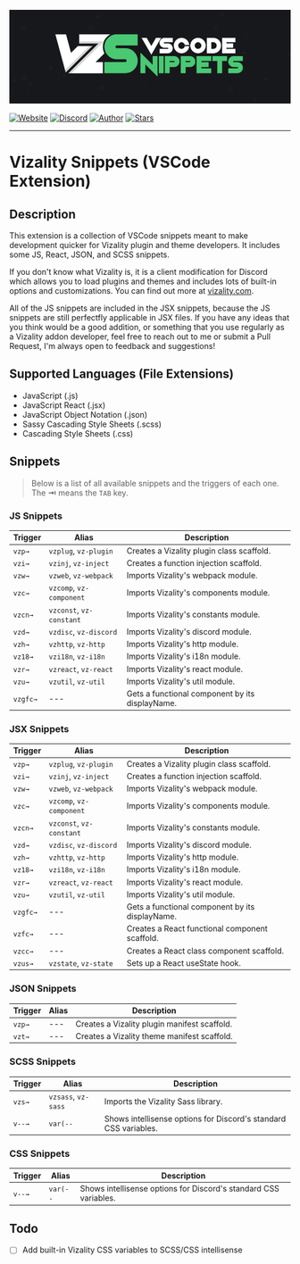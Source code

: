 [![Vizality VSCode Snippets Extension](assets/banner.png)](https://marketplace.visualstudio.com/items?itemName=vizality.vizality-snippets)

[![Website](https://img.shields.io/static/v1?label=Website&message=Vizality&labelColor=17181c&color=49c973&style=for-the-badge&logo=data%3Aimage%2Fpng%3Bbase64%2CiVBORw0KGgoAAAANSUhEUgAAABgAAAAOCAMAAAACJixMAAAAolBMVEUAAAD%2F%2F%2F%2F%2F%2F%2F%2F%2F%2F%2F%2F%2F%2F%2F%2FV1dXV1dXV1dX%2F%2F%2F%2F%2F%2F%2F%2F%2F%2F%2F%2Fc3Nz%2F%2F%2F%2F%2F%2F%2F%2F%2F%2F%2F%2F%2F%2F%2F%2FU1NT%2F%2F%2F%2F%2F%2F%2F%2F%2F%2F%2F%2F%2F%2F%2F%2FV1dXPz8%2F%2F%2F%2F%2F%2F%2F%2F%2FW1tby8vLV1dXU1NTz8%2FPq6urV1dX%2F%2F%2F%2F%2F%2F%2F%2F%2F%2F%2F%2F%2F%2F%2F%2FNzc3%2F%2F%2F%2FT09PT09PV1dX%2F%2F%2F%2F%2F%2F%2F%2F%2F%2F%2F%2Fd3d3%2F%2F%2F%2FR0dH%2F%2F%2F%2F09PTw8PD29vbq6ur39%2Ffr6%2BtFYxpsAAAAL3RSTlMA7fKRCcS5o%2BbIqEI8Armwqpp4UkUp%2FfXZ2NDNwLKwrKGdloZ6aWRPQTQsJR4RDtNzVY8AAACmSURBVBjTTc7XFsIgEEXRm0B608TYe%2B8Eo%2F%2F%2Faw7EJZwHZti8gCgMI1DMsRMlYiHEDUAh7GKgonEAsGzbj5SylcoZwYNmQfOeJMnxtB9K7apICAeo1owtavhv8i10O1r5lY7Ge86U99GV0p675AG8l%2BXgI7oZ3%2BBf%2FvO5cgZTqbwHv9H%2FzzjnGXQX42IcOlQKXeY0K%2BWmAbqmE3jGrYdzHTSuXUr4Bf0aHYAKMJzeAAAAAElFTkSuQmCC)](https://vizality.com)
[![Discord](https://img.shields.io/discord/689933814864150552?label=chat&&labelColor=17181c&color=49c973&style=for-the-badge&logo=discord&logoColor=fff)](https://invite.vizality.com)
[![Author](https://img.shields.io/static/v1?label=author&message=dperolio&labelColor=17181c&color=49c973&style=for-the-badge&logo=data%3Aimage/png%3Bbase64%2CiVBORw0KGgoAAAANSUhEUgAAABQAAAATCAYAAACQjC21AAAACXBIWXMAAAsTAAALEwEAmpwYAAAAIGNIUk0AAHpFAACAgwAA/FcAAIDoAAB5FgAA8QEAADtfAAAcheDStWoAAAD0SURBVHjarJQ9SoNBEEDfp00q8QoxQgoPYG1pkQPYWpgbWAvaWRm7NLlGUEEQFETwD8RCsLCMYK%2BQvDQRJNlvv93EB9vM7jx2Z4ZFJbJ21Qt1oH6ql2o7llO2sayeW86VWssRnlnNdaqwZTo70/lLzNImnb3pQEi4niFcSxEOM4TDFOFzhvBlJhJoymZGU7ZSx%2BY0QdbLmUPUTkTWLcsr1FiN6sA2sAEUwCvQB97KEqqEAKtAYyJ8B76ipwPXbqgH6p36HXjuj3qvHqnNqhoeqyPzOAkJa%2Bqt8/OkrvwV3rg4j7/Cff%2BPw0J9mHwIshgF8DEeAPZgZ0kPPubLAAAAAElFTkSuQmCC)](https://github.com/dperolio)
[![Stars](https://img.shields.io/github/stars/vizality/vs-snippets?color=49c973&labelColor=17181c&style=for-the-badge&logo=data%3Aimage/png%3Bbase64%2CiVBORw0KGgoAAAANSUhEUgAAAB4AAAAdCAYAAAC9pNwMAAAACXBIWXMAAAsTAAALEwEAmpwYAAAAIGNIUk0AAHpFAACAgwAA/FcAAIDoAAB5FgAA8QEAADtfAAAcheDStWoAAAHISURBVHjavJS/a1NRGIafm7RaaGJ1KR0MQUVNBiOhtKLg6GKXItRJVwc3M%2BpW%2Bg/4Fwid3LRLBydBHARBiqSiqcY2UOgipopBQnxdzpXr5dyb5iQnHxw49/z4nvOe7543kIRjPAFywIrL5sARPAF0TT8P/Bw0QcZR7cNIf3VcirNG4ZT5/mOuvONb8YMINMzxyLfiLNAGpmPjPVPrji/F9y3Q8EA1n4oPgNmEuUNgxofitRQowAng8bCKTwFF4CxQBq4BN4%2BY8wXwCvgAfAb2gG828C3gDHDOgIpAIaGWLvELaAG7QBNoAF8DSV8MeJxxkAEWgfoYoU1gPqzxceANcNkztAEsAO3wr/5tBt55hH4C5o0B/fecusBVT/CPpqQ//o1IircJSW81utiWlItzkt5xAGwBl4ZUugNUbB6eZplFU5djjtAeUAXeu3h1CzjtCG4DJ128eq6PN/eLPHDeBVwd4prD3FUXcGkEz%2BiCC/jiCMAlH%2BAN4JmrYpuBhG0/wRCeSqpE1pUkrSes/S5p0pY/CVqwJNmUdD3loFckPbfsKw8CXo5sfC1pKQUYbzckvYzsvzMI%2BJ7x2LsDAOPttqS6pJpt/u8AK65O%2Bt9ReEMAAAAASUVORK5CYII%3D)](https://github.com/vizality/vs-snippets/stargazers)

----

# Vizality Snippets (VSCode Extension)

## Description

This extension is a collection of VSCode snippets meant to make development quicker for Vizality plugin and theme developers. It includes some JS, React, JSON, and SCSS snippets.

If you don't know what Vizality is, it is a client modification for Discord which allows you to load plugins and themes and includes lots of built-in options and customizations. You can find out more at [vizality.com](https://vizality.com).

All of the JS snippets are included in the JSX snippets, because the JS snippets are still perfectfly applicable in JSX files. If you have any ideas that you think would be a good addition, or something that you use regularly as a Vizality addon developer, feel free to reach out to me or submit a Pull Request, I'm always open to feedback and suggestions!

## Supported Languages (File Extensions)

- JavaScript (.js)
- JavaScript React (.jsx)
- JavaScript Object Notation (.json)
- Sassy Cascading Style Sheets (.scss)
- Cascading Style Sheets (.css)

## Snippets

> Below is a list of all available snippets and the triggers of each one.
> The **⇥** means the `TAB` key.

### JS Snippets

|  Trigger | Alias                    | Description                                     |
| -------- | -------------------------|------------------------------------------------ |
| `vzp→`   | `vzplug`, `vz-plugin`    | Creates a Vizality plugin class scaffold.       |
| `vzi→`   | `vzinj`, `vz-inject`     | Creates a function injection scaffold.          |
| `vzw→`   | `vzweb`, `vz-webpack`    | Imports Vizality's webpack module.              |
| `vzc→`   | `vzcomp`, `vz-component` | Imports Vizality's components module.           |
| `vzcn→`  | `vzconst`, `vz-constant` | Imports Vizality's constants module.            |
| `vzd→`   | `vzdisc`, `vz-discord`   | Imports Vizality's discord module.              |
| `vzh→`   | `vzhttp`, `vz-http`      | Imports Vizality's http module.                 |
| `vz18→`  | `vzi18n`, `vz-i18n`      | Imports Vizality's i18n module.                 |
| `vzr→`   | `vzreact`, `vz-react`    | Imports Vizality's react module.                |
| `vzu→`   | `vzutil`, `vz-util`      | Imports Vizality's util module.                 |
| `vzgfc→` | ---                      | Gets a functional component by its displayName. |

### JSX Snippets

|  Trigger | Alias                    | Description                                     |
| -------- | -------------------------|------------------------------------------------ |
| `vzp→`   | `vzplug`, `vz-plugin`    | Creates a Vizality plugin class scaffold.       |
| `vzi→`   | `vzinj`, `vz-inject`     | Creates a function injection scaffold.          |
| `vzw→`   | `vzweb`, `vz-webpack`    | Imports Vizality's webpack module.              |
| `vzc→`   | `vzcomp`, `vz-component` | Imports Vizality's components module.           |
| `vzcn→`  | `vzconst`, `vz-constant` | Imports Vizality's constants module.            |
| `vzd→`   | `vzdisc`, `vz-discord`   | Imports Vizality's discord module.              |
| `vzh→`   | `vzhttp`, `vz-http`      | Imports Vizality's http module.                 |
| `vz18→`  | `vzi18n`, `vz-i18n`      | Imports Vizality's i18n module.                 |
| `vzr→`   | `vzreact`, `vz-react`    | Imports Vizality's react module.                |
| `vzu→`   | `vzutil`, `vz-util`      | Imports Vizality's util module.                 |
| `vzgfc→` | ---                      | Gets a functional component by its displayName. |
| `vzfc→`  | ---                      | Creates a React functional component scaffold.  |
| `vzcc→`  | ---                      | Creates a React class component scaffold.       |
| `vzus→`  | `vzstate`, `vz-state`    | Sets up a React useState hook.                  |

### JSON Snippets

|  Trigger | Alias | Description                                  |
| -------- | ------|--------------------------------------------- |
| `vzp→`   | ---   | Creates a Vizality plugin manifest scaffold. |
| `vzt→`   | ---   | Creates a Vizality theme manifest scaffold.  |

### SCSS Snippets

|  Trigger | Alias               | Description                                                      |
| -------- | --------------------|----------------------------------------------------------------- |
| `vzs→`   | `vzsass`, `vz-sass` | Imports the Vizality Sass library.                               |
| `v--→`   | `var(--`            | Shows intellisense options for Discord's standard CSS variables. |

### CSS Snippets

|  Trigger | Alias    | Description                                                      |
| -------- | ---------|----------------------------------------------------------------- |
| `v--→`   | `var(--` | Shows intellisense options for Discord's standard CSS variables. |

## Todo

- [ ] Add built-in Vizality CSS variables to SCSS/CSS intellisense
